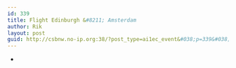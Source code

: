 ```yaml
---
id: 339
title: Flight Edinburgh &#8211; Amsterdam
author: Rik
layout: post
guid: http://csbnw.no-ip.org:38/?post_type=ai1ec_event&#038;p=339&#038;instance_id=
---
```

-